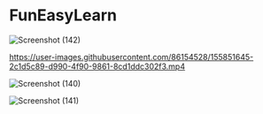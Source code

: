 # FunEasyLearn


![Screenshot (142)](https://user-images.githubusercontent.com/86154528/155851830-a04e96ac-685c-4537-b370-91d63de4a293.png)


https://user-images.githubusercontent.com/86154528/155851645-2c1d5c89-d990-4f90-9861-8cd1ddc302f3.mp4


![Screenshot (140)](https://user-images.githubusercontent.com/86154528/155851742-826bfb86-ce96-436e-94cc-fde86c1d1659.png)


![Screenshot (141)](https://user-images.githubusercontent.com/86154528/155851744-e10a1ceb-1721-417c-a94c-c64da0f242ad.png)
